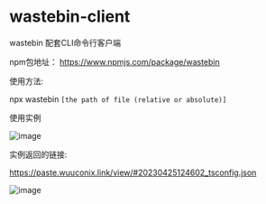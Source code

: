 # wastebin-client

wastebin 配套CLI命令行客户端

npm包地址： https://www.npmjs.com/package/wastebin

使用方法:

npx wastebin `[the path of file (relative or absolute)]`

使用实例

![image](https://sina.wuuconix.link/large/007YVyKcly1hdbukp3gzwj30gf03babt.jpg)

实例返回的链接:

https://paste.wuuconix.link/view/#20230425124602_tsconfig.json

![image](https://sina.wuuconix.link/large/007YVyKcly1hdbunt1agkj31150iytpt.jpg)
